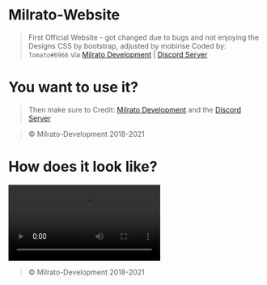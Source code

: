 # Milrato-Website
> First Official Website - got changed due to bugs and not enjoying the Designs
> CSS by bootstrap, adjusted by mobirise
> Coded by: `Tomato#6966` via [Milrato Development](https://milrato.dev) | [Discord Server](https://discord.gg/milrato)

# You want to use it?

> Then make sure to Credit: [Milrato Development](https://milrato.dev) and the [Discord Server](https://discord.gg/milrato)

> © Milrato-Development 2018-2021

# How does it look like?
<video controls>
  <source src="https://dl.dropboxusercontent.com/s/hjm6mpg8ms4m754/tM3RiJ5D5T.mp4" type="video/mp4">
Your browser does not support the video tag.
</video>

> © Milrato-Development 2018-2021
